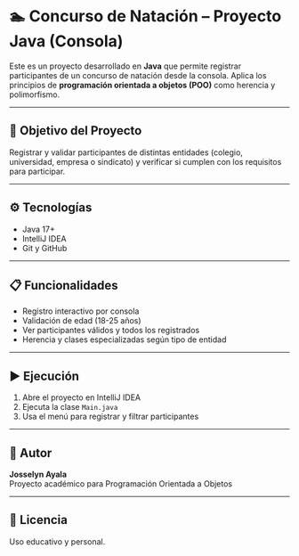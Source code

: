 # 🏊 Concurso de Natación – Proyecto Java (Consola)

Este es un proyecto desarrollado en **Java** que permite registrar participantes de un concurso de natación desde la consola. Aplica los principios de **programación orientada a objetos (POO)** como herencia y polimorfismo.

---

## 🎯 Objetivo del Proyecto

Registrar y validar participantes de distintas entidades (colegio, universidad, empresa o sindicato) y verificar si cumplen con los requisitos para participar.

---

## ⚙️ Tecnologías

- Java 17+
- IntelliJ IDEA
- Git y GitHub

---

## 📋 Funcionalidades

- Registro interactivo por consola
- Validación de edad (18-25 años)
- Ver participantes válidos y todos los registrados
- Herencia y clases especializadas según tipo de entidad

---

## ▶️ Ejecución

1. Abre el proyecto en IntelliJ IDEA
2. Ejecuta la clase `Main.java`
3. Usa el menú para registrar y filtrar participantes

---

## 🙋 Autor

**Josselyn Ayala**  
Proyecto académico para Programación Orientada a Objetos

---

## 📄 Licencia

Uso educativo y personal.
